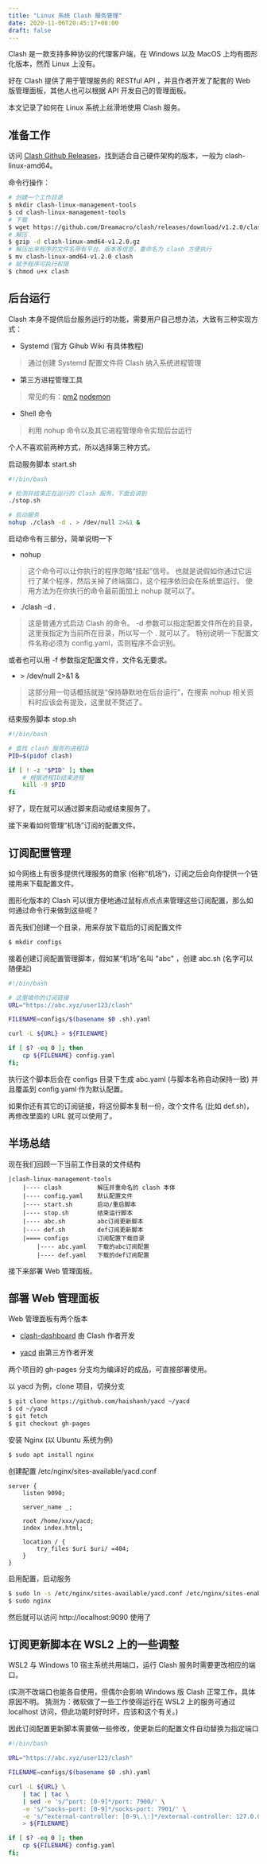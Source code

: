 ```yaml
---
title: "Linux 系统 Clash 服务管理"
date: 2020-11-06T20:45:17+08:00
draft: false
---
```


Clash 是一款支持多种协议的代理客户端，在 Windows 以及 MacOS 上均有图形化版本，然而 Linux 上没有。

好在 Clash 提供了用于管理服务的 RESTful API ，并且作者开发了配套的 Web 版管理面板，其他人也可以根据 API 开发自己的管理面板。

本文记录了如何在 Linux 系统上丝滑地使用 Clash 服务。

## 准备工作
 
访问 [Clash Github Releases](https://github.com/Dreamacro/clash/releases)，找到适合自己硬件架构的版本，一般为 clash-linux-amd64。

命令行操作：

```bash
# 创建一个工作目录
$ mkdir clash-linux-management-tools
$ cd clash-linux-management-tools
# 下载
$ wget https://github.com/Dreamacro/clash/releases/download/v1.2.0/clash-linux-amd64-v1.2.0.gz
# 解压
$ gzip -d clash-linux-amd64-v1.2.0.gz
# 解压出来程序的文件名带有平台、版本等信息，重命名为 clash 方便执行
$ mv clash-linux-amd64-v1.2.0 clash
# 赋予程序可执行权限
$ chmod u+x clash
```

## 后台运行

Clash 本身不提供后台服务运行的功能，需要用户自己想办法，大致有三种实现方式：

* Systemd (官方 Gihub Wiki 有具体教程)

> 通过创建 Systemd 配置文件将 Clash 纳入系统进程管理

* 第三方进程管理工具

> 常见的有：[pm2](https://pm2.keymetrics.io/) [nodemon](https://nodemon.io/)

* Shell 命令

> 利用 nohup 命令以及其它进程管理命令实现后台运行

个人不喜欢前两种方式，所以选择第三种方式。

启动服务脚本 start.sh

```bash
#!/bin/bash

# 检测并结束正在运行的 Clash 服务，下面会讲到
./stop.sh

# 启动服务
nohup ./clash -d . > /dev/null 2>&1 &
```

启动命令有三部分，简单说明一下
 
* nohup

> 这个命令可以让你执行的程序忽略“挂起”信号。
也就是说假如你通过它运行了某个程序，然后关掉了终端窗口，这个程序依旧会在系统里运行。
使用方法为在你执行的命令最前面加上 nohup 就可以了。

* ./clash -d .

> 这是普通方式启动 Clash 的命令。
-d 参数可以指定配置文件所在的目录，这里我指定为当前所在目录，所以写一个 . 就可以了。
特别说明一下配置文件名称必须为 config.yaml，否则程序不会识别。

或者也可以用 -f 参数指定配置文件，文件名无要求。

*  \> /dev/null 2>&1 &

> 这部分用一句话概括就是“保持静默地在后台运行”，在搜索 nohup 相关资料时应该会有提及，这里就不赘述了。

结束服务脚本 stop.sh

```bash
#!/bin/bash

# 查找 clash 服务的进程ID
PID=$(pidof clash)

if [ ! -z "$PID" ]; then
    # 根据进程ID结束进程
    kill -9 $PID
fi
```

好了，现在就可以通过脚来启动或结束服务了。

接下来看如何管理“机场”订阅的配置文件。

## 订阅配置管理

如今网络上有很多提供代理服务的商家 (俗称“机场”)，订阅之后会向你提供一个链接用来下载配置文件。

图形化版本的 Clash 可以很方便地通过鼠标点点点来管理这些订阅配置，那么如何通过命令行来做到这些呢？

首先我们创建一个目录，用来存放下载后的订阅配置文件

```bash
$ mkdir configs
```

接着创建订阅配置管理脚本，假如某“机场”名叫 "abc" ，创建 abc.sh (名字可以随便起)

```bash
#!/bin/bash

# 这里填你的订阅链接
URL="https://abc.xyz/user123/clash"

FILENAME=configs/$(basename $0 .sh).yaml

curl -L ${URL} > ${FILENAME}

if [ $? -eq 0 ]; then
    cp ${FILENAME} config.yaml
fi;
```

执行这个脚本后会在 configs 目录下生成 abc.yaml (与脚本名称自动保持一致) 并且覆盖到 config.yaml 作为默认配置。

如果你还有其它的订阅链接，将这份脚本复制一份，改个文件名 (比如 def.sh)，再修改里面的 URL 就可以使用了。

## 半场总结

现在我们回顾一下当前工作目录的文件结构

    |clash-linux-management-tools
        |---- clash          解压并重命名的 clash 本体
        |---- config.yaml    默认配置文件
        |---- start.sh       启动/重启脚本
        |---- stop.sh        结束运行脚本
        |---- abc.sh         abc订阅更新脚本
        |---- def.sh         def订阅更新脚本
        |==== configs        订阅配置下载目录
            |---- abc.yaml   下载的abc订阅配置
            |---- def.yaml   下载的def订阅配置

接下来部署 Web 管理面板。

## 部署 Web 管理面板

Web 管理面板有两个版本

* [clash-dashboard](https://github.com/Dreamacro/clash-dashboard) 由 Clash 作者开发

* [yacd](https://github.com/haishanh/yacd) 由第三方作者开发

两个项目的 gh-pages 分支均为编译好的成品，可直接部署使用。

以 yacd 为例，clone 项目，切换分支

```bash
$ git clone https://github.com/haishanh/yacd ~/yacd
$ cd ~/yacd
$ git fetch
$ git checkout gh-pages
```

安装 Nginx (以 Ubuntu 系统为例)

```bash
$ sudo apt install nginx
```

创建配置 /etc/nginx/sites-available/yacd.conf

```nginx
server {
	listen 9090;

	server_name _;

	root /home/xxx/yacd;
	index index.html;

	location / {
		try_files $uri $uri/ =404;
	}
}
```

启用配置，启动服务

```bash
$ sudo ln -s /etc/nginx/sites-available/yacd.conf /etc/nginx/sites-enabled/
$ sudo nginx
```

然后就可以访问 http://localhost:9090 使用了

## 订阅更新脚本在 WSL2 上的一些调整

WSL2 与 Windows 10 宿主系统共用端口，运行 Clash 服务时需要更改相应的端口。

(实测不改端口也能各自使用，但偶尔会影响 Windows 版 Clash 正常工作，具体原因不明。
猜测为：微软做了一些工作使得运行在 WSL2 上的服务可通过 localhost 访问，但此功能时好时坏，应该和这个有关。)

因此订阅配置更新脚本需要做一些修改，使更新后的配置文件自动替换为指定端口

```bash
#!/bin/bash

URL="https://abc.xyz/user123/clash"

FILENAME=configs/$(basename $0 .sh).yaml

curl -L ${URL} \
    | tac | tac \
    | sed -e 's/^port: [0-9]*/port: 7900/' \
    -e 's/^socks-port: [0-9]*/socks-port: 7901/' \
    -e 's/^external-controller: [0-9\.\:]*/external-controller: 127.0.0.1:9010/' \
    > ${FILENAME}

if [ $? -eq 0 ]; then
    cp ${FILENAME} config.yaml
fi;
```